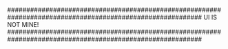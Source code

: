 ###########################################################################################################
                                                                       UI IS NOT MINE!
###########################################################################################################
